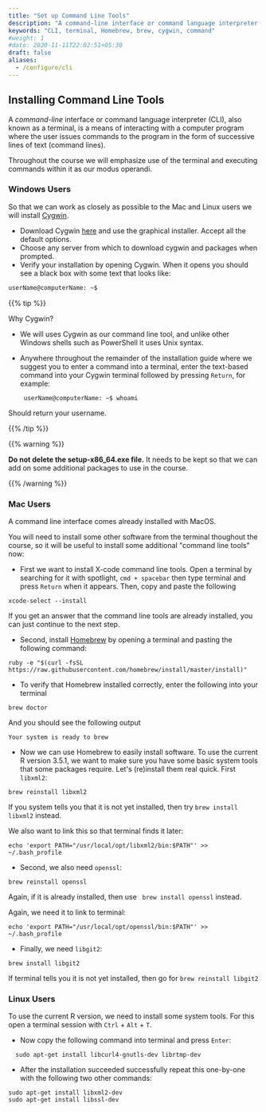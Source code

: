 ```yaml
---
title: "Set up Command Line Tools"
description: "A command-line interface or command language interpreter (CLI), also known as a terminal, is a means of interacting with a computer program."
keywords: "CLI, terminal, Homebrew, brew, cygwin, command"
#weight: 1
#date: 2020-11-11T22:02:51+05:30
draft: false
aliases:
  - /configure/cli
---
```


## Installing Command Line Tools

A *command-line* interface or command language interpreter (CLI), also known as a terminal, is a means of interacting with a computer program where the user issues commands to the program in the form of successive lines of text (command lines).

Throughout the course we will emphasize use of the terminal and executing commands within it as our modus operandi.

### Windows Users

So that we can work as closely as possible to the Mac and Linux users we will install [Cygwin](https://www.cygwin.com/).

*   Download Cygwin [here](https://cygwin.com/install.html) and use the graphical installer. Accept all the default options.
*   Choose any server from which to download cygwin and packages when prompted.
*   Verify your installation by opening Cygwin. When it opens you should see a black box with some text that looks like:

```bash
userName@computerName: ~$
```
<!--i.e. for Uli he sees:
```bash
ubergmann@dhcp-wlan-uzh-10-12-130-xxx: ~$
```

We will explain what all this means in the first day or so of the course.
-->


{{% tip %}}

Why Cygwin?
* We will uses Cygwin as our command line tool, and unlike other Windows shells such as PowerShell it uses Unix syntax.
*  Anywhere throughout the remainder of the installation guide where we suggest you to enter a command into a terminal, enter the text-based command into your Cygwin terminal followed by pressing `Return`, for example:

        userName@computerName: ~$ whoami

Should return your username.

{{% /tip %}}

{{% warning %}}

**Do not delete the setup-x86_64.exe file.** It needs to be kept so that we can add on some additional packages to use in the course.

{{% /warning %}}

### Mac Users

A command line interface comes already installed with MacOS.

You will need to install some other software from the terminal thoughout the course, so it will be useful to install some additional "command line tools" now:

*   First we want to install X-code command line tools. Open a terminal by searching for it with spotlight, `cmd + spacebar` then type terminal and press `Return` when it appears. Then, copy and paste the following

```
xcode-select --install
```

If you get an answer that the command line tools are already installed, you can just continue to the next step.

* Second, install [Homebrew](https://brew.sh) by opening a terminal and pasting the following command:

```
ruby -e "$(curl -fsSL https://raw.githubusercontent.com/homebrew/install/master/install)"
```

* To verify that Homebrew installed correctly, enter the following into your terminal
```
brew doctor
```
And you should see the following output
```
Your system is ready to brew
```

* Now we can use Homebrew to easily install software. To use the current R version 3.5.1, we want to make sure you have some basic system tools that some packages require. Let's (re)install them real quick. First `libxml2`:

```
brew reinstall libxml2
```

If you system tells you that it is not yet installed, then try  ```brew install libxml2``` instead.

We also want to link this so that terminal finds it later:

```
echo 'export PATH="/usr/local/opt/libxml2/bin:$PATH"' >> ~/.bash_profile
```

* Second, we also need `openssl`:

```
brew reinstall openssl
```
Again, if it is already installed, then use ``` brew install openssl``` instead.

Again, we need it to link to terminal:

```
echo 'export PATH="/usr/local/opt/openssl/bin:$PATH"' >> ~/.bash_profile
```



* Finally, we need `libgit2`:

```
brew install libgit2
```

If terminal tells you it is not yet installed, then go for ```brew reinstall libgit2```

### Linux Users

To use the current R version, we need to install some system tools. For this open a terminal session with `Ctrl` + `Alt` + `T`.

* Now copy the following command into terminal and press `Enter`:

```
  sudo apt-get install libcurl4-gnutls-dev librtmp-dev
```

* After the installation succeeded successfully repeat this one-by-one with the following two other commands:

```
sudo apt-get install libxml2-dev
sudo apt-get install libssl-dev
```
